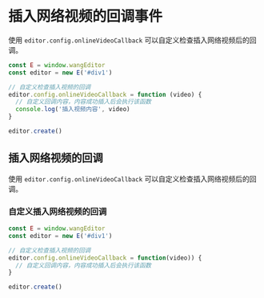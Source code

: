 # 插入网络视频的回调事件

使用 `editor.config.onlineVideoCallback` 可以自定义检查插入网络视频后的回调。

```javaScript
const E = window.wangEditor
const editor = new E('#div1')

// 自定义检查插入视频的回调
editor.config.onlineVideoCallback = function (video) {
  // 自定义回调内容，内容成功插入后会执行该函数
  console.log('插入视频内容', video)
}

editor.create()
```


## 插入网络视频的回调

使用 `editor.config.onlineVideoCallback` 可以自定义检查插入网络视频后的回调。

### 自定义插入网络视频的回调

```javaScript
const E = window.wangEditor
const editor = new E('#div1')

// 自定义检查插入视频的回调
editor.config.onlineVideoCallback = function(video)) {
  // 自定义回调内容，内容成功插入后会执行该函数
}

editor.create()
```
